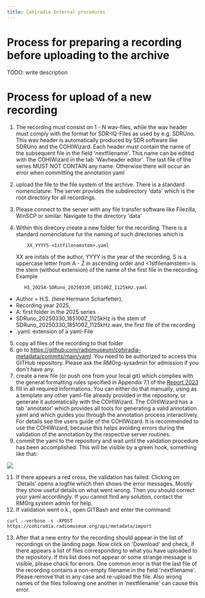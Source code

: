 ```yaml
---
title: Cohiradia Internal procedures
---
```


# Process for preparing a recording before uploading to the archive

TODO: write description


# Process for upload of  a new recording

1) The recording must consist on 1 - N wav-files, while the wav header must comply with the format for SDR-IQ-Files as used by e.g. SDRUno. This wav header is automatically produced by SDR software like SDRUno and the COHIWizard.
  Each header must contain the name of the subsequent file in the field 'nextfilename'. This name can be edited with the COHIWizard in the tab 'Wavheader editor'. The last file of the series MUST NOT CONTAIN any name. Otherwise there will occur an error when committing the annotation yaml
2) upload the file to the file system of the archive. There is a standard nomenclature: The server provides the subdirectory 'data' which is the root directory for all recordings.
3) Please connect to the server with any file transfer software like Filezilla, WinSCP or similar. Navigate to the directory 'data'
4) Within this direcory create a new folder for the recording. There is a standard nomenclature fur the naming of such directories which is
   
           XX_YYYYS-<1stfilenamstem>.yaml
   
   XX are initals of the author, YYYY is the year of the recording, S is a uppercase letter from A - Z in ascending order and <1stfilenamstem> is the stem (without extension)
   of the name of the first file in the recording. Example
   
          HS_2025A-SDRuno_20250330_185100Z_1125kHz.yaml 
  
  * Author = H.S. (here Hermann Scharfetter), 
  * Recording year 2025, 
  * A: first folder in the 2025 series
  * SDRuno_20250330_185100Z_1125kHz is the stem of SDRuno_20250330_185100Z_1125kHz.wav, the first file of the recording
  * .yaml: extension of a yaml-File
  
5) copy all files of the recording to that folder
6) go to https://github.com/radiomuseum/cohiradia-metadata/commits/main/yaml. You need to be authorized to access this GITHub repository. Please ask the RMOrg-sysadmin for admission if you don't have any.
7) create a new file (or push one from your local git) which complies with the general formatting rules specified in Appendix 7.1 of the [Report 2023](https://cohiradia.radiomuseum.org/download/docs/Documentation/COHIRADIA_Report2023_dt.pdf)
8) fill in all required informations. You can either do that manually, using as a template any other yaml-file already provided in the repository, or generate it automatically with the COHIWizard. The COHIWizard has a tab 'annotator' which provides all tools for generating a valid annotation yaml and which guides you through the annotation process interactively. For details see the users guide of the COHIWizard. It is recommended to use the COHIWizard, because this helps avoiding errors during the validation of the annotation by the respective server routines.
9) commit the yaml to the repository and wait until the validation procedure has been accomplished. This will be visible by a green hook, something like that:

 <img src="https://cohiradia.radiomuseum.org/download/docs/Documentation/Ann_yaml_valid.PNG" /> 

11) If there appears a red cross, the validation has failed. Clicking on 'Details' opens a logfile which then shows the error messages. Mostly they show useful details on what went wrong. Then you should correct your yaml accordingly. If you cannot find any solution, contact the RMOrg system admin for help.
12) If validation went o.k., open GITBash and enter the command:

  `curl --verbose -s -XPOST https://cohiradia.radiomuseum.org/api/metadata/import`

13) After that a new entry for the recording should appear in the list of recordings on the landing page. Now click on 'Download' and check, if there appears a list of files corresponding to what you have uploaded to the repository. If this list does not appear or some strange message is visible, please chack for errors. One common error is that the last file of the recording contains a non-empty filename in the field 'nextfilename'. Please remove that in any case and re-upload the file. Also wrong names of the files following one another in 'nextfilename' can cause this error.

